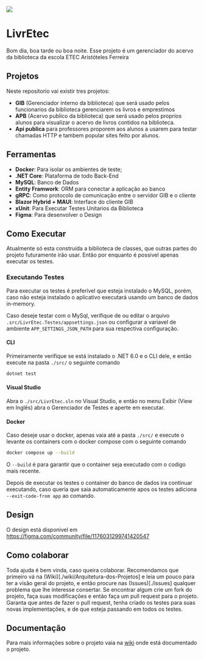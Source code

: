 ![](https://repobeats.axiom.co/api/embed/f5cead7dc8f370c3893a9f4a5edfd68b154ec43d.svg)

# LivrEtec
Bom dia, boa tarde ou boa noite. Esse projeto é um gerenciador do acervo da biblioteca da escola ETEC Aristóteles Ferreira

## Projetos
Neste repositorio vai existir tres projetos:
- **GIB** (Gerenciador interno da biblioteca) que será usado pelos funcionarios da biblioteca gerenciarem os livros e emprestimos
- **APB** (Acervo publico da biblioteca) que será usado pelos proprios alunos para visualizar o acervo de livros contidos na biblioteca. 
- **Api publica** para professores proporem aos alunos a usarem para testar chamadas HTTP e tambem popular sites feito por alunos.

## Ferramentas
- **Docker**: Para isolar os ambientes de teste;
- **.NET Core**: Plataforma de todo Back-End
- **MySQL**: Banco de Dados
- **Entity Framwork**: ORM para conectar a aplicação ao banco
- **gRPC**: Como protocolo de comunicação entre o servidor GIB e o cliente 
- **Blazor Hybrid + MAUI**: Interface do cliente GIB
- **xUnit**: Para Executar Testes Unitarios da Biblioteca
- **Figma**: Para desenvolver o Design

## Como Executar
Atualmente só esta construída a biblioteca de classes, que outras partes do projeto futuramente irão usar. Então por enquanto é possivel apenas executar os testes.

### Executando Testes
Para executar os testes é preferível que esteja instalado o MySQL, porém, caso não esteja instalado o aplicativo executará usando um banco de dados in-memory. 

Caso deseje testar com o MySql, verifique de ou editar o arquivo `.src/LivrEtec.Testes/appsettings.json` ou configurar a variavel de ambiente `APP_SETTINGS_JSON_PATH` para sua respectiva configuração.

#### CLI
Primeiramente verifique se está instalado o .NET 6.0 e o CLI dele, e então execute na pasta `./src/` o seguinte comando
```bash
dotnet test
```
#### Visual Studio 
Abra o `./src/LivrEtec.sln` no Visual Studio, e então no menu Exibir (View em Inglês) abra o Gerenciador de Testes e aperte em executar.  
#### Docker
Caso deseje usar o docker, apenas vaia até a pasta `./src/` e execute o levante os containers com o docker compose com o seguinte comando
```bash
docker compose up --build
``` 
O `--build` é para garantir que o container seja executado com o codigo mais recente.

Depois de executar os testes o container do banco de dados ira continuar executando, caso queria que saia automaticamente apos os testes adiciona `--exit-code-from app` ao comando. 
## Design 
O design está disponivel em https://figma.com/community/file/1176031299741420547

## Como colaborar 
Toda ajuda é bem vinda, caso queira colaborar. Recomendamos que primeiro vá na (Wiki)[./wiki/Arquitetura-dos-Projetos] e leia um pouco para ter a visão geral do projeto, e então procure nas (Issues)[./issues] qualquer problema que lhe interesse consertar. Se encontrar algum crie um fork do projeto, faça suas modificações e então faça um pull request para o projeto.
Garanta que antes de fazer o pull request, tenha criado os testes para suas novas implementações, e de que esteja passando em todos os testes.

## Documentação
Para mais informações sobre o projeto vaia na [wiki](https://github.com/GoliasVictor/LivrEtec/wiki) onde está documentado o projeto.

